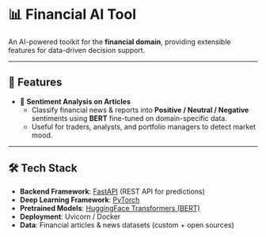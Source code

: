 # 📊 Financial AI Tool

An AI-powered toolkit for the **financial domain**, providing extensible features for data-driven decision support.  

---
## 🚀 Features
- 📰 **Sentiment Analysis on Articles**  
  - Classify financial news & reports into **Positive / Neutral / Negative** sentiments using **BERT** fine-tuned on domain-specific data.  
  - Useful for traders, analysts, and portfolio managers to detect market mood.  

---

## 🛠️ Tech Stack
- **Backend Framework**: [FastAPI](https://fastapi.tiangolo.com/) (REST API for predictions)  
- **Deep Learning Framework**: [PyTorch](https://pytorch.org/)  
- **Pretrained Models**: [HuggingFace Transformers (BERT)](https://huggingface.co/bert-base-uncased)  
- **Deployment**: Uvicorn / Docker  
- **Data**: Financial articles & news datasets (custom + open sources)  


